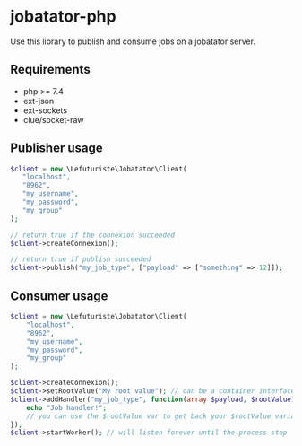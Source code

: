 # jobatator-php

Use this library to publish and consume jobs on a jobatator server.

 ## Requirements
 
- php >= 7.4
- ext-json
- ext-sockets
- clue/socket-raw
 
 ## Publisher usage
 
 ```php
$client = new \Lefuturiste\Jobatator\Client(
    "localhost",
    "8962",
    "my_username",
    "my_password",
    "my_group"
);

 // return true if the connexion succeeded
$client->createConnexion();

 // return true if publish succeeded
$client->publish("my_job_type", ["payload" => ["something" => 12]]); 
```

## Consumer usage

```php
$client = new \Lefuturiste\Jobatator\Client(
    "localhost",
    "8962",
    "my_username",
    "my_password",
    "my_group"
);

$client->createConnexion();
$client->setRootValue("My root value"); // can be a container interface for example
$client->addHandler("my_job_type", function(array $payload, $rootValue) {
    echo "Job handler!";
    // you can use the $rootValue var to get back your $rootValue variable
});
$client->startWorker(); // will listen forever until the process stop
```